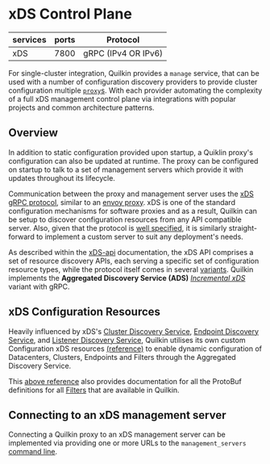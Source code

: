 # xDS Control Plane

| services | ports | Protocol            |
|----------|-------|---------------------|
| xDS      | 7800  | gRPC (IPv4 OR IPv6) |

For single-cluster integration, Quilkin provides a `manage` service, that can be
used with a number of configuration discovery providers to provide cluster
configuration multiple [`proxy`s](./proxy.md). With each provider automating the
complexity of a full xDS management control plane via integrations with popular
projects and common architecture patterns.

## Overview

In addition to static configuration provided upon startup, a Quiklin proxy's configuration can also be updated at
runtime. The proxy can be configured on startup to talk to a set of management servers which provide it with updates
throughout its lifecycle.

Communication between the proxy and management server uses the [xDS gRPC protocol][xDS], similar to an [envoy proxy].
xDS is one of the standard configuration mechanisms for software proxies and as a result, Quilkin can be setup to
discover configuration resources from any API compatible server. Also, given that the protocol
is [well specified][xDS-protocol], it is similarly straight-forward to implement a custom server to suit any
deployment's needs.

As described within the [xDS-api] documentation, the xDS API comprises a set of resource discovery APIs, each serving a
specific set of configuration resource types, while the protocol itself comes in several [variants][xds-variants].
Quilkin implements the **Aggregated Discovery Service (ADS)** _[Incremental xDS][incremental-xds]_ variant with gRPC.

## xDS Configuration Resources

Heavily influenced by xDS's [Cluster Discovery Service][CDS], [Endpoint Discovery Service][EDS], and 
[Listener Discovery Service][LDS], Quilkin utilises its own custom Configuration xDS resources 
[(reference)][config.proto] to enable dynamic configuration of Datacenters, Clusters, Endpoints and Filters through 
the Aggregated Discovery Service.

This [above reference][config.proto] also provides documentation for all the ProtoBuf definitions for all 
[Filters][filters-doc] that are available in Quilkin.

## Connecting to an xDS management server

Connecting a Quilkin proxy to an xDS management server can be implemented via providing one or more URLs to
the `management_servers` [command line](../../api/quilkin/struct.Proxy.html#structfield.management_server).


[xDS]: https://www.envoyproxy.io/docs/envoy/latest/api-docs/xds_protocol#xds-rest-and-grpc-protocol
[incremental-xds]: https://www.envoyproxy.io/docs/envoy/latest/api-docs/xds_protocol#incremental-xds
[envoy proxy]: https://www.envoyproxy.io/docs/envoy/latest/
[xDS-protocol]: https://www.envoyproxy.io/docs/envoy/latest/api-docs/xds_protocol#the-xds-transport-protocol
[xDS-api]: https://www.envoyproxy.io/docs/envoy/latest/intro/arch_overview/operations/dynamic_configuration
[config.proto]: ./xds/proto/index.md#quilkin_config_v1alpha1_config-proto
[CDS]: https://www.envoyproxy.io/docs/envoy/latest/intro/arch_overview/operations/dynamic_configuration#cds
[EDS]: https://www.envoyproxy.io/docs/envoy/latest/intro/arch_overview/operations/dynamic_configuration#eds
[LDS]: https://www.envoyproxy.io/docs/envoy/latest/intro/arch_overview/operations/dynamic_configuration#lds
[locality]: https://www.envoyproxy.io/docs/envoy/latest/api-v3/config/core/v3/base.proto#config-core-v3-locality
[filters-doc]: ./proxy/filters.md
[xds-variants]: https://www.envoyproxy.io/docs/envoy/latest/api-docs/xds_protocol#variants-of-the-xds-transport-protocol
[filter-protos]: https://github.com/googleforgames/quilkin/tree/{{GITHUB_REF_NAME}}/proto/quilkin/filters
[xds-endpoint-metadata]: https://www.envoyproxy.io/docs/envoy/latest/api-v3/config/core/v3/base.proto#envoy-v3-api-msg-config-core-v3-metadata

